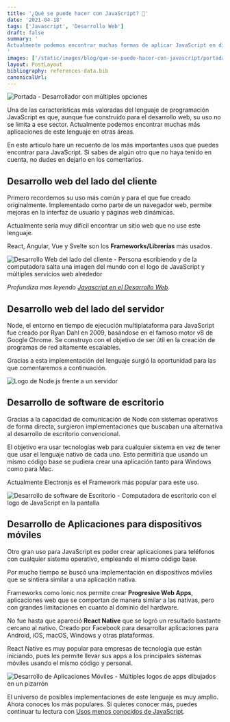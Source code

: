 ```yaml
---
title: '¿Qué se puede hacer con JavaScript? 🤗'
date: '2021-04-18'
tags: ['Javascript', 'Desarrollo Web']
draft: false
summary: '
Actualmente podemos encontrar muchas formas de aplicar JavaScript en distintas áreas de la tecnología. Aquí te presento un recuento de los más importantes usos que puedes encontrar para JavaScript. Si sabes de algún otro que no haya tenido en cuenta, no dudes en dejarlo en los comentarios.
'
images: ['/static/images/blog/que-se-puede-hacer-con-javascript/portada.png']
layout: PostLayout
bibliography: references-data.bib
canonicalUrl:
---
```


![Portada - Desarrollador con múltiples opciones](/static/images/blog/que-se-puede-hacer-con-javascript/portada.png)

Una de las características más valoradas del lenguaje de programación JavaScript es que, aunque fue construido para el desarrollo web, su uso no se limita a ese sector. Actualmente podemos encontrar muchas más aplicaciones de este lenguaje en otras áreas.

En este articulo hare un recuento de los más importantes usos que puedes encontrar para JavaScript. Si sabes de algún otro que no haya tenido en cuenta, no dudes en dejarlo en los comentarios.

## Desarrollo web del lado del cliente

Primero recordemos su uso más común y para el que fue creado originalmente. Implementado como parte de un navegador web, permite mejoras en la interfaz de usuario y páginas web dinámicas.

Actualmente sería muy difícil encontrar un sitio web que no use este lenguaje.

React, Angular, Vue y Svelte son los **Frameworks/Librerías** más usados.

![Desarrollo Web del lado del cliente - Persona escribiendo y de la computadora salta una imagen del mundo con el logo de JavaScript y múltiples servicios web alrededor](/static/images/blog/que-se-puede-hacer-con-javascript/web.png)

_Profundiza mas leyendo [Javascript en el Desarrollo Web](https://raulpacheco.dev/blog/posts/javascript-en-el-desarrollo-web)._

## Desarrollo web del lado del servidor

Node, el entorno en tiempo de ejecución multiplataforma para JavaScript fue creado por Ryan Dahl en 2009, basándose en el famoso motor v8 de Google Chrome. Se construyo con el objetivo de ser útil en la creación de programas de red altamente escalables.

Gracias a esta implementación del lenguaje surgió la oportunidad para las que comentaremos a continuación.

![Logo de Node.js frente a un servidor](/static/images/blog/porque-aprender-javascript-primero/node.png)

## Desarrollo de software de escritorio

Gracias a la capacidad de comunicación de Node con sistemas operativos de forma directa, surgieron implementaciones que buscaban una alternativa al desarrollo de escritorio convencional.

El objetivo era usar tecnologías web para cualquier sistema en vez de tener que usar el lenguaje nativo de cada uno. Esto permitiría que usando un mismo código base se pudiera crear una aplicación tanto para Windows como para Mac.

Actualmente Electronjs es el Framework más popular para este uso.

![Desarrollo de software de Escritorio - Computadora de escritorio con el logo de JavaScript en la pantalla](/static/images/blog/que-se-puede-hacer-con-javascript/desktop.png)

## Desarrollo de Aplicaciones para dispositivos móviles

Otro gran uso para JavaScript es poder crear aplicaciones para teléfonos con cualquier sistema operativo, empleando el mismo código base.

Por mucho tiempo se buscó una implementación en dispositivos móviles que se sintiera similar a una aplicación nativa.

Frameworks como Ionic nos permite crear **Progresive Web Apps**, aplicaciones web que se comportan de manera similar a las nativas, pero con grandes limitaciones en cuanto al dominio del hardware.

No fue hasta que apareció **React Native** que se logró un resultado bastante cercano al nativo. Creado por Facebook para desarrollar aplicaciones para Android, iOS, macOS, Windows y otras plataformas.

React Native es muy popular para empresas de tecnología que están iniciando, pues les permite llevar sus apps a los principales sistemas móviles usando el mismo código y personal.

![Desarrollo de Aplicaciones Móviles - Múltiples logos de apps dibujados en un pizarrón](/static/images/blog/que-se-puede-hacer-con-javascript/apps.png)

El universo de posibles implementaciones de este lenguaje es muy amplio. Ahora conoces los más populares. Si quieres conocer más, puedes continuar tu lectura con [Usos menos conocidos de JavaScript](https://raulpacheco.dev/blog/posts/usos-menos-conocidos-de-javascript).
